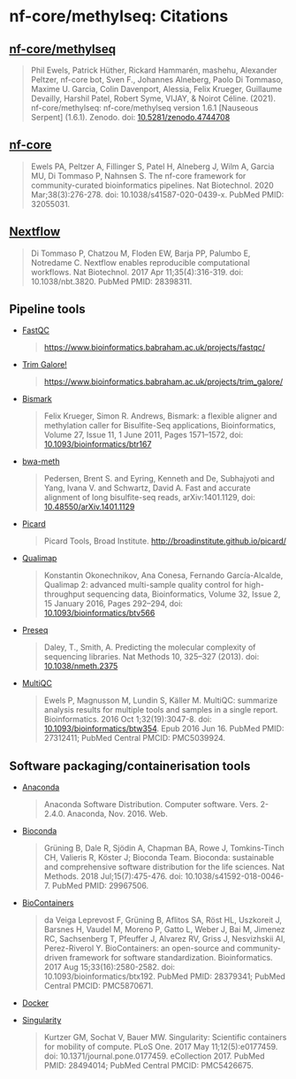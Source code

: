 # nf-core/methylseq: Citations

## [nf-core/methylseq](https://doi.org/10.5281/zenodo.1343417)

> Phil Ewels, Patrick Hüther, Rickard Hammarén, mashehu, Alexander Peltzer, nf-core bot, Sven F., Johannes Alneberg, Paolo Di Tommaso, Maxime U. Garcia, Colin Davenport, Alessia, Felix Krueger, Guillaume Devailly, Harshil Patel, Robert Syme, VIJAY, & Noirot Céline. (2021). nf-core/methylseq: nf-core/methylseq version 1.6.1 [Nauseous Serpent] (1.6.1). Zenodo. doi: [10.5281/zenodo.4744708](https://doi.org/10.5281/zenodo.4744708)

## [nf-core](https://pubmed.ncbi.nlm.nih.gov/32055031/)

> Ewels PA, Peltzer A, Fillinger S, Patel H, Alneberg J, Wilm A, Garcia MU, Di Tommaso P, Nahnsen S. The nf-core framework for community-curated bioinformatics pipelines. Nat Biotechnol. 2020 Mar;38(3):276-278. doi: 10.1038/s41587-020-0439-x. PubMed PMID: 32055031.

## [Nextflow](https://pubmed.ncbi.nlm.nih.gov/28398311/)

> Di Tommaso P, Chatzou M, Floden EW, Barja PP, Palumbo E, Notredame C. Nextflow enables reproducible computational workflows. Nat Biotechnol. 2017 Apr 11;35(4):316-319. doi: 10.1038/nbt.3820. PubMed PMID: 28398311.

## Pipeline tools

- [FastQC](https://www.bioinformatics.babraham.ac.uk/projects/fastqc/)

  > <https://www.bioinformatics.babraham.ac.uk/projects/fastqc/>

- [Trim Galore!](https://www.bioinformatics.babraham.ac.uk/projects/trim_galore/)

  > <https://www.bioinformatics.babraham.ac.uk/projects/trim_galore/>

- [Bismark](https://doi.org/10.1093/bioinformatics/btr167)

  > Felix Krueger, Simon R. Andrews, Bismark: a flexible aligner and methylation caller for Bisulfite-Seq applications, Bioinformatics, Volume 27, Issue 11, 1 June 2011, Pages 1571–1572, doi: [10.1093/bioinformatics/btr167](https://doi.org/10.1093/bioinformatics/btr167)

- [bwa-meth](https://arxiv.org/abs/1401.1129)

  > Pedersen, Brent S. and Eyring, Kenneth and De, Subhajyoti and Yang, Ivana V. and Schwartz, David A. Fast and accurate alignment of long bisulfite-seq reads, arXiv:1401.1129, doi: [10.48550/arXiv.1401.1129](https://doi.org/10.48550/arXiv.1401.1129)

- [Picard](http://broadinstitute.github.io/picard/)

  > Picard Tools, Broad Institute. <http://broadinstitute.github.io/picard/>

- [Qualimap](https://doi.org/10.1093/bioinformatics/btv566)

  > Konstantin Okonechnikov, Ana Conesa, Fernando García-Alcalde, Qualimap 2: advanced multi-sample quality control for high-throughput sequencing data, Bioinformatics, Volume 32, Issue 2, 15 January 2016, Pages 292–294, doi: [10.1093/bioinformatics/btv566](https://doi.org/10.1093/bioinformatics/btv566)

- [Preseq](https://doi.org/10.1038/nmeth.2375)

  > Daley, T., Smith, A. Predicting the molecular complexity of sequencing libraries. Nat Methods 10, 325–327 (2013). doi: [10.1038/nmeth.2375](https://doi.org/10.1038/nmeth.2375)

- [MultiQC](http://dx.doi.org/10.1093/bioinformatics/btw354/)

  > Ewels P, Magnusson M, Lundin S, Käller M. MultiQC: summarize analysis results for multiple tools and samples in a single report. Bioinformatics. 2016 Oct 1;32(19):3047-8. doi: [10.1093/bioinformatics/btw354](http://dx.doi.org/10.1093/bioinformatics/btw354/). Epub 2016 Jun 16. PubMed PMID: 27312411; PubMed Central PMCID: PMC5039924.

## Software packaging/containerisation tools

- [Anaconda](https://anaconda.com)

  > Anaconda Software Distribution. Computer software. Vers. 2-2.4.0. Anaconda, Nov. 2016. Web.

- [Bioconda](https://pubmed.ncbi.nlm.nih.gov/29967506/)

  > Grüning B, Dale R, Sjödin A, Chapman BA, Rowe J, Tomkins-Tinch CH, Valieris R, Köster J; Bioconda Team. Bioconda: sustainable and comprehensive software distribution for the life sciences. Nat Methods. 2018 Jul;15(7):475-476. doi: 10.1038/s41592-018-0046-7. PubMed PMID: 29967506.

- [BioContainers](https://pubmed.ncbi.nlm.nih.gov/28379341/)

  > da Veiga Leprevost F, Grüning B, Aflitos SA, Röst HL, Uszkoreit J, Barsnes H, Vaudel M, Moreno P, Gatto L, Weber J, Bai M, Jimenez RC, Sachsenberg T, Pfeuffer J, Alvarez RV, Griss J, Nesvizhskii AI, Perez-Riverol Y. BioContainers: an open-source and community-driven framework for software standardization. Bioinformatics. 2017 Aug 15;33(16):2580-2582. doi: 10.1093/bioinformatics/btx192. PubMed PMID: 28379341; PubMed Central PMCID: PMC5870671.

- [Docker](https://dl.acm.org/doi/10.5555/2600239.2600241)

- [Singularity](https://pubmed.ncbi.nlm.nih.gov/28494014/)
  > Kurtzer GM, Sochat V, Bauer MW. Singularity: Scientific containers for mobility of compute. PLoS One. 2017 May 11;12(5):e0177459. doi: 10.1371/journal.pone.0177459. eCollection 2017. PubMed PMID: 28494014; PubMed Central PMCID: PMC5426675.
